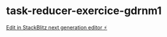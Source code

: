 # task-reducer-exercice-gdrnm1

[Edit in StackBlitz next generation editor ⚡️](https://stackblitz.com/~/github.com/gauvrit/task-reducer-exercice-gdrnm1)